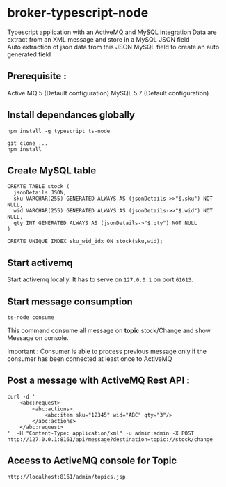 # broker-typescript-node

Typescript application with an ActiveMQ and MySQL integration
Data are extract from an XML message and store in a MySQL JSON field  
Auto extraction of json data from this JSON MySQL field to create an auto generated field

## Prerequisite : 
Active MQ 5 (Default configuration)
MySQL 5.7 (Default configuration)

## Install dependances globally
```
npm install -g typescript ts-node
```

```
git clone ...
npm install
```

## Create MySQL table 
```
CREATE TABLE stock (
  jsonDetails JSON,
  sku VARCHAR(255) GENERATED ALWAYS AS (jsonDetails->>"$.sku") NOT NULL, 
  wid VARCHAR(255) GENERATED ALWAYS AS (jsonDetails->>"$.wid") NOT NULL, 
  qty INT GENERATED ALWAYS AS (jsonDetails->"$.qty") NOT NULL
)

CREATE UNIQUE INDEX sku_wid_idx ON stock(sku,wid); 
```

## Start activemq

Start activemq locally. It has to serve on `127.0.0.1` on port `61613`.


## Start message consumption

```
ts-node consume
```
This command consume all message on __topic__ stock/Change and show Message on console.

Important : Consumer is able to process previous message only if the consumer has been connected at least once to ActiveMQ

## Post a message with ActiveMQ Rest API : 
```
curl -d '
    <abc:request>
        <abc:actions>
            <abc:item sku="12345" wid="ABC" qty="3"/>
        </abc:actions>
    </abc:request>
'  -H "Content-Type: application/xml" -u admin:admin -X POST http://127.0.0.1:8161/api/message?destination=topic://stock/change
```

## Access to ActiveMQ console for Topic
```
http://localhost:8161/admin/topics.jsp
```

